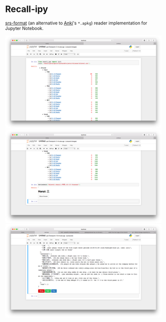 # Recall-ipy

[srs-format](https://github.com/patarapolw/srs-format) (an alternative to [Anki](https://apps.ankiweb.net)'s `*.apkg`) reader implementation for Jupyter Notebook.

![0.png](/screenshots/0.png?raw=true)
![1.png](/screenshots/1.png?raw=true)
![2.png](/screenshots/2.png?raw=true)
